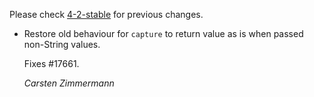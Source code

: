 Please check [4-2-stable](https://github.com/rails/rails/blob/4-2-stable/actionview/CHANGELOG.md) for previous changes.

*   Restore old behaviour for `capture` to return value as is when passed non-String values.

    Fixes #17661.

    *Carsten Zimmermann*

